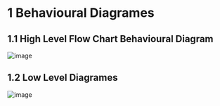 # **1 Behavioural Diagrames**

## **1.1 High Level Flow Chart Behavioural Diagram**
![image](https://user-images.githubusercontent.com/101035721/168064915-51deb595-8240-42c5-a672-4f827d4366d0.png)

## **1.2 Low Level Diagrames**
![image](https://user-images.githubusercontent.com/101035721/168068643-54546953-ee1f-4601-a446-25e08b592789.png)